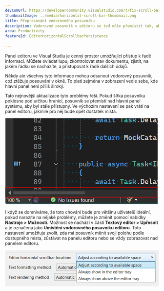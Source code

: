 ```yaml
---
devComUrl: https://developercommunity.visualstudio.com/t/fix-scroll-bars/1087969
thumbnailImage: ../media/horizontal-scroll-bar-thumbnail.png
title: Přepracování vodorovného posuvníku
description: Vodorovný posuvník v editoru se teď může přemístit tak, aby byl vždy přístupný, i když je málo místa.
area: Productivity
featureId: EditorHorizontalScrollbarPersistence

---
```



Panel editoru ve Visual Studiu je cenný prostor umožňující přístup k řadě informací. Můžete ovládat lupu, zkontrolovat stav dokumentu, zjistit, na jakém řádku se nacházíte, a přistupovat k řadě dalších údajů.

Někdy ale všechny tyto informace mohou odsunout vodorovný posuvník, což ztěžuje posouvání v okně. To platí zejména v zobrazení vedle sebe, kde hlavní panel není příliš široký.

Tato nejnovější aktualizace tyto problémy řeší. Pokud šířka posuvníku poklesne pod určitou hranici, posuvník se přemístí nad hlavní panel systému, aby byl stále přístupný. Ve výchozím nastavení se pak vrátí na panel editoru, jakmile pro něj bude opět dostatek místa.

![Vodorovný posuvník zobrazený nad panelem editoru](../media/horizontal-scroll-bar-thumbnail.png)

I když se domníváme, že toto chování bude pro většinu uživatelů ideální, pokud narazíte na nějaké problémy, můžete je změnit pomocí nabídky **Nástroje > Možnosti**. Možnost se nachází v části **Textový editor > Upřesnit** a je označena jako **Umístění vodorovného posuvníku editoru**. Toto nastavení umožňuje zvolit, zda má posuvník měnit svoji polohu podle dostupného místa, zůstávat na panelu editoru nebo se vždy zobrazovat nad panelem editoru.

![Nastavení vodorovného posuvníku](../media/horizontal-scroll-bar-setting.png)
